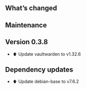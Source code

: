 ## What’s changed

## Maintenance

## Version 0.3.8

- ⬆️ Update vaultwarden to v1.32.6

## Dependency updates

- ⬆️ Update debian-base to v7.6.2 


